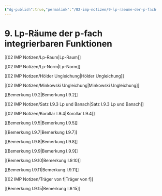 ```yaml
---
{"dg-publish":true,"permalink":"/02-imp-notizen/9-lp-raeume-der-p-fach-integrierbaren-funktionen/"}
---
```


# 9. Lp-Räume der p-fach integrierbaren Funktionen
[[02 IMP Notizen/Lp-Raum|Lp-Raum]]

[[02 IMP Notizen/Lp-Norm|Lp-Norm]]

[[02 IMP Notizen/Hölder Ungleichung|Hölder Ungleichung]]

[[02 IMP Notizen/Minkowski Ungleichung|Minkowski Ungleichung]]

[[Bemerkung I.9.2|Bemerkung I.9.2]]

[[02 IMP Notizen/Satz I.9.3 Lp und Banach|Satz I.9.3 Lp und Banach]]

[[02 IMP Notizen/Korollar I.9.4|Korollar I.9.4]]

[[Bemerkung I.9.5|Bemerkung I.9.5]]

[[Bemerkung I.9.7|Bemerkung I.9.7]]

[[Bemerkung I.9.8|Bemerkung I.9.8]]

[[Bemerkung I.9.9|Bemerkung I.9.9]]

[[Bemerkung I.9.10|Bemerkung I.9.10]]

[[Bemerkung I.9.11|Bemerkung I.9.11]]

[[02 IMP Notizen/Träger von f|Träger von f]]

[[Bemerkung I.9.15|Bemerkung I.9.15]]




